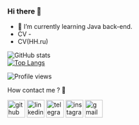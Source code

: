 ### Hi there 👋
- 🌱 I’m currently learning Java back-end.
- CV - 
- CV(HH.ru) 

![GitHub stats](https://github-readme-stats.vercel.app/api?username=VitaliKasaty&show_icons=true)  
[![Top Langs](https://github-readme-stats.vercel.app/api/top-langs/?username=VitaliKasaty)](https://github.com/anuraghazra/github-readme-stats)


![Profile views](https://gpvc.arturio.dev/VitaliKasaty)  


How contact me ? 🤔

[<img src='https://cdn.jsdelivr.net/npm/simple-icons@3.0.1/icons/github.svg' alt='github' height='40'>](https://github.com/VitaliKasaty)  [<img src='https://cdn.jsdelivr.net/npm/simple-icons@3.0.1/icons/linkedin.svg' alt='linkedin' height='40'>](https://www.linkedin.com/in/VitaliKasaty/)  [<img src='https://cdn.jsdelivr.net/npm/simple-icons@3.0.1/icons/telegram.svg' alt='telegram' height='40'>](VitaliKasaty)  [<img src='https://cdn.jsdelivr.net/npm/simple-icons@3.0.1/icons/instagram.svg' alt='instagram' height='40'>](vi7alini) [<img src='https://cdn.jsdelivr.net/npm/simple-icons@3.0.1/icons/gmail.svg' alt='gmail' height='40'>](vitalik007007)  
<!--

Here are some ideas to get you started:

- 🔭 I’m currently working on ...

- 👯 I’m looking to collaborate on ...
- 🤔 I’m looking for help with ...
- 💬 Ask me about ...
- 📫 How to reach me: ...
- 😄 Pronouns: ...
- ⚡ Fun fact: ...
-->



